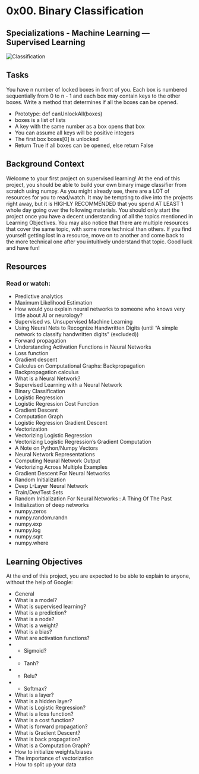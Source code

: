 # 0x00. Binary Classification

## Specializations - Machine Learning ― Supervised Learning

![Classification](https://imgur.com/42vqH03.jpg)

## Tasks

You have n number of locked boxes in front of you. Each box is numbered sequentially from 0 to n - 1 and each box may contain keys to the other boxes. Write a method that determines if all the boxes can be opened.

  * Prototype: def canUnlockAll(boxes)
  * boxes is a list of lists
  * A key with the same number as a box opens that box
  * You can assume all keys will be positive integers
  * The first box boxes[0] is unlocked
  * Return True if all boxes can be opened, else return False


## Background Context
Welcome to your first project on supervised learning! At the end of this project, you should be able to build your own binary image classifier from scratch using numpy. As you might already see, there are a LOT of resources for you to read/watch. It may be tempting to dive into the projects right away, but it is HIGHLY RECOMMENDED that you spend AT LEAST 1 whole day going over the following materials. You should only start the project once you have a decent understanding of all the topics mentioned in Learning Objectives. You may also notice that there are multiple resources that cover the same topic, with some more technical than others. If you find yourself getting lost in a resource, move on to another and come back to the more technical one after you intuitively understand that topic. Good luck and have fun!

## Resources
### Read or watch:

  *  Predictive analytics
  *  Maximum Likelihood Estimation
  *  How would you explain neural networks to someone who knows very little about AI or neurology?
  *  Supervised vs. Unsupervised Machine Learning
  *  Using Neural Nets to Recognize Handwritten Digits (until “A simple network to classify handwritten digits” (excluded))
  *  Forward propagation
  *  Understanding Activation Functions in Neural Networks
  *  Loss function
  *  Gradient descent
  *  Calculus on Computational Graphs: Backpropagation
  *  Backpropagation calculus
  *  What is a Neural Network?
  *  Supervised Learning with a Neural Network
  *  Binary Classification
  *  Logistic Regression
  *  Logistic Regression Cost Function
  *  Gradient Descent
  *  Computation Graph
  *  Logistic Regression Gradient Descent
  *  Vectorization
  *  Vectorizing Logistic Regression
  *  Vectorizing Logistic Regression’s Gradient Computation
  *  A Note on Python/Numpy Vectors
  *  Neural Network Representations
  *  Computing Neural Network Output
  *  Vectorizing Across Multiple Examples
  *  Gradient Descent For Neural Networks
  *  Random Initialization
  *  Deep L-Layer Neural Network
  *  Train/Dev/Test Sets
  *  Random Initialization For Neural Networks : A Thing Of The Past
  *  Initialization of deep networks
  *  numpy.zeros
  *  numpy.random.randn
  *  numpy.exp
  *  numpy.log
  *  numpy.sqrt
  *  numpy.where



## Learning Objectives
At the end of this project, you are expected to be able to explain to anyone, without the help of Google:

  *  General
  *  What is a model?
  *  What is supervised learning?
  *  What is a prediction?
  *  What is a node?
  *  What is a weight?
  *  What is a bias?
  *  What are activation functions?
  *  - Sigmoid?
  *  - Tanh?
  *  - Relu?
  *  - Softmax?
  *  What is a layer?
  *  What is a hidden layer?
  *  What is Logistic Regression?
  *  What is a loss function?
  *  What is a cost function?
  *  What is forward propagation?
  *  What is Gradient Descent?
  *  What is back propagation?
  *  What is a Computation Graph?
  *  How to initialize weights/biases
  *  The importance of vectorization
  *  How to split up your data
